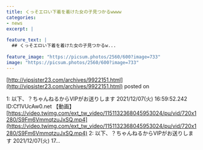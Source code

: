```yaml
---
title: くっそエロい下着を着けた女の子見つかるwwww
categories:
- news
excerpt: |
  
feature_text: |
  ## くっそエロい下着を着けた女の子見つかるw...
  
feature_image: "https://picsum.photos/2560/600?image=733"
image: "https://picsum.photos/2560/600?image=733"
---
```


[http://vipsister23.com/archives/9922151.html](http://vipsister23.com/archives/9922151.html)
posted on 

<!--more-->

1: 以下、？ちゃんねるからVIPがお送りします 2021/12/07(火) 16:59:52.242 ID:Cf1VUcAw0.net 【動画】[https://video.twimg.com/ext_tw_video/1151132368045953024/pu/vid/720x1280/S9Fm6VmmqtzuJxSQ.mp4](https://video.twimg.com/ext_tw_video/1151132368045953024/pu/vid/720x1280/S9Fm6VmmqtzuJxSQ.mp4) 2: 以下、？ちゃんねるからVIPがお送りします 2021/12/07(火) 17...
